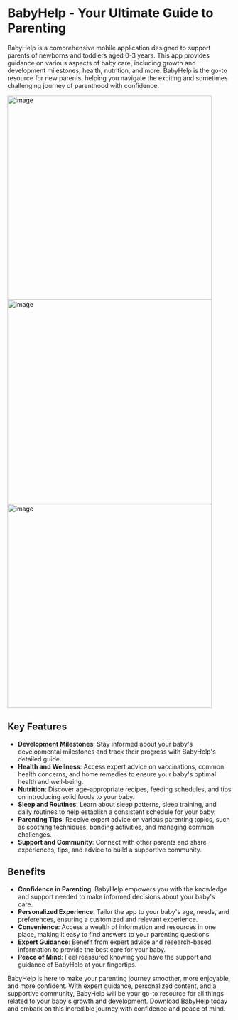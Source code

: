# BabyHelp - Your Ultimate Guide to Parenting

BabyHelp is a comprehensive mobile application designed to support parents of newborns and toddlers aged 0-3 years. This app provides guidance on various aspects of baby care, including growth and development milestones, health, nutrition, and more. BabyHelp is the go-to resource for new parents, helping you navigate the exciting and sometimes challenging journey of parenthood with confidence.

<img width="460" alt="image" src="https://user-images.githubusercontent.com/6277451/234098520-fa474bd2-4b9b-4171-8794-5a5c8abeb355.png">
<img width="460" alt="image" src="https://user-images.githubusercontent.com/6277451/234098553-9e0f6fbf-d39d-4a96-bd7b-5b1956b46ce7.png">
<img width="460" alt="image" src="https://user-images.githubusercontent.com/6277451/234098601-baaa6a46-8a7a-45b4-b4d6-c3e464606dd4.png">

## Key Features

- **Development Milestones**: Stay informed about your baby's developmental milestones and track their progress with BabyHelp's detailed guide.
- **Health and Wellness**: Access expert advice on vaccinations, common health concerns, and home remedies to ensure your baby's optimal health and well-being.
- **Nutrition**: Discover age-appropriate recipes, feeding schedules, and tips on introducing solid foods to your baby.
- **Sleep and Routines**: Learn about sleep patterns, sleep training, and daily routines to help establish a consistent schedule for your baby.
- **Parenting Tips**: Receive expert advice on various parenting topics, such as soothing techniques, bonding activities, and managing common challenges.
- **Support and Community**: Connect with other parents and share experiences, tips, and advice to build a supportive community.

## Benefits

- **Confidence in Parenting**: BabyHelp empowers you with the knowledge and support needed to make informed decisions about your baby's care.
- **Personalized Experience**: Tailor the app to your baby's age, needs, and preferences, ensuring a customized and relevant experience.
- **Convenience**: Access a wealth of information and resources in one place, making it easy to find answers to your parenting questions.
- **Expert Guidance**: Benefit from expert advice and research-based information to provide the best care for your baby.
- **Peace of Mind**: Feel reassured knowing you have the support and guidance of BabyHelp at your fingertips.

BabyHelp is here to make your parenting journey smoother, more enjoyable, and more confident. With expert guidance, personalized content, and a supportive community, BabyHelp will be your go-to resource for all things related to your baby's growth and development. Download BabyHelp today and embark on this incredible journey with confidence and peace of mind.
